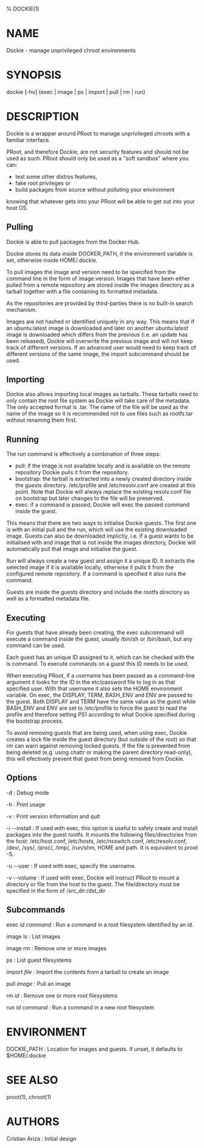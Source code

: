 % DOCKIE(1)

# NAME

Dockie - manage unprivileged chroot environments

# SYNOPSIS

dockie [-hv] {exec | image | ps | import | pull | rm | run}

# DESCRIPTION

Dockie is a wrapper around PRoot to manage unprivileged chroots with a familiar
interface.

PRoot, and therefore Dockie, are not security features and should not be used
as such. PRoot should only be used as a "soft sandbox" where you can:

* test some other distros features,
* fake root privileges or
* build packages from source without polluting your environment

knowing that whatever gets into your PRoot will be able to get out into your
host OS.

## Pulling

Dockie is able to pull packages from the Docker Hub. 

Dockie stores its data inside DOCKER_PATH, if the environment variable is set,
otherwise inside HOME/.dockie.

To pull images the image and version need to be speicifed from the command line
in the form of image:version. Images that have been either pulled from a remote
repository are stored inside the images directory as a tarball together with a
file containing its formatted metadata.

As the repositories are provided by third-parties there is no built-in search
mechanism. 

Images are not hashed or identified uniquely in any way. This means that if
an ubuntu:latest image is downloaded and later on another ubuntu:latest image
is downloaded which differs from the previous (i.e. an update has been
released), Dockie will overwrite the previous image and will not keep track
of different versions. If an advanced user would need to keep track of
different versions of the same image, the import subcommand should be used.

## Importing

Dockie also allows importing local images as tarballs. These tarballs need to
only contain the root file system as Dockie will take care of the metadata. The
only accepted format is .tar. The name of the file will be used as the name of
the image so it is recommended not to use files such as rootfs.tar without
renaming them first.

## Running

The run command is effectively a combination of three steps:

* pull: if the image is not available locally and is available on the remote
repository Dockie pulls it from the repository. 
* bootstrap: the tarball is extracted into a newly created directory inside the
guests directory. /etc/profile and /etc/resolv.conf are created at this point.
Note that Dockie will always replace the existing resolv.conf file on bootstrap
but later changes to the file will be preserved.
* exec: if a command is passed, Dockie will exec the passed command inside the
guest.

This means that there are two ways to initialise Dockie guests. The first one
is with an initial pull and the run, which will use the existing downloaded
image. Guests can also be downloaded implictly, i.e. if a guest wants to be
initialised with and image that is not inside the images directory, Dockie
will automatically pull that image and initialise the guest.

Run will always create a new guest and assign it a unique ID. It extracts the
selected image if it is available locally, otherwise it pulls it from the
configured remote repository. If a command is specified it also runs the
command. 

Guests are inside the guests directory and include the rootfs directory as well
as a formatted metadata file.

## Executing

For guests that have already been creating, the exec subcommand will execute a
command inside the guest, usually /bin/sh or /bin/bash, but any command can be
used.

Each guest has an unique ID assigned to it, which can be checked with the ls
command. To execute commands on a guest this ID needs to be used.

When executing PRoot, if a username has been passed as a command-line argument
it looks for the ID in the etc/password file to log in as that specified user.
With that username it also sets the HOME environment variable. On exec, the
DISPLAY, TERM, BASH_ENV and ENV are passed to the guest. Both DISPLAY and TERM
have the same value as the guest while BASH_ENV and ENV are set to /etc/profile
to force the guest to read the profile and therefore setting PS1 according to
what Dockie specified during the bootstrap process.

To avoid removing guests that are being used, when using exec, Dockie creates
a lock file inside the guest directory (but outside of the root) so that rm
can warn against removing locked guests. If the file is prevented from being
deleted (e.g. using chattr or making the parent directory read-only), this
will efectively prevent that guest from being removed from Dockie.

## Options

-d
: Debug mode

-h
: Print usage

-v
: Print version information and quit

\-i --install
: If used with exec, this option is useful to safely create and install
packages into the guest rootfs. It mounts the following files/directories from
the host: /etc/host.conf, /etc/hosts, /etc/nsswitch.conf, /etc/resolv.conf,
/dev/, /sys/, /proc/, /tmp/, /run/shm, HOME and path. It is equivalent to proot
-S.

\-u --user
: If used with exec, specify the username.

\-v --volume
: If used with exec, Dockie will instruct PRoot to mount a directory or file
from the host to the guest. The file/directory must be specified in the form of
/src_dir:/dst_dir

## Subcommands

exec _id_ _command_
: Run a command in a root filesystem identified by an id.

image ls
: List images

image rm
: Remove one or more images

ps
: List guest filesystems

import _file_
: Import the contents from a tarball to create an image

pull _image_
: Pull an image

rm _id_
: Remove one or more root filesystems

run _id_ _command_
: Run a command in a new root filesystem

# ENVIRONMENT

DOCKIE_PATH
: Location for images and guests. If unset, it defaults to
$HOME/.dockie

# SEE ALSO

proot(1), chroot(1)

# AUTHORS

Cristian Ariza
: Initial design
